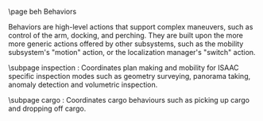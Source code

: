\page beh Behaviors

Behaviors are high-level actions that support complex maneuvers, such as control of the arm, docking, and perching. They are built upon the more more generic actions offered by other subsystems, such as the mobility subsystem's "motion" action, or the localization manager's "switch" action.

\subpage inspection : Coordinates plan making and mobility for ISAAC specific inspection modes such as geometry surveying, panorama taking, anomaly detection and volumetric inspection.

\subpage cargo : Coordinates cargo behaviours such as picking up cargo and dropping off cargo.